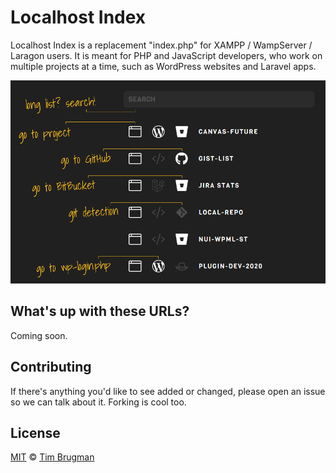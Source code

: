 # Localhost Index

Localhost Index is a replacement "index.php" for XAMPP / WampServer / Laragon users. It is meant for PHP and JavaScript developers, who work on multiple projects at a time, such as WordPress websites and Laravel apps.

![screenshot](/screenshot.png)

## What's up with these URLs?

Coming soon.

## Contributing

If there's anything you'd like to see added or changed, please open an issue so we can talk about it. Forking is cool too.

## License

[MIT](/LICENSE) &copy; [Tim Brugman](https://timbr.dev/)